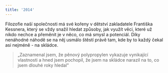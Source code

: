 ```yaml
---
title: '2014'
---
```


Filozofie naší společnosti má své kořeny v dětství zakladatele Františka Kessnera, který se vždy snažil hledat způsoby, jak využít věci, které už nikdo nechce a přeměnit je v něco, co má smysl a potenciál.
Díky nenáhodné náhodě se na něj usmálo štěstí právě tam, kde by to každý čekal asi nejméně - na skládce.
> „Zaznamenal jsem, že pěnový polypropylen vykazuje vynikající vlastnosti a hned jsem pochopil, že jsem na skládce narazil na to, co jsem dlouhé roky hledal"